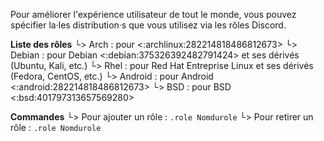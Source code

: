 
Pour améliorer l'expérience utilisateur de tout le monde, vous pouvez spécifier la·les distribution·s que vous utilisez via les rôles Discord.

**Liste des rôles**
  └> Arch : pour <:archlinux:282214818486812673>
  └> Debian : pour Debian <:debian:375326392482791424> et ses dérivés (Ubuntu, Kali, etc.)
  └> Rhel : pour Red Hat Entreprise Linux et ses dérivés (Fedora, CentOS, etc.)
  └> Android : pour Android <:android:282214818486812673>
  └> BSD : pour BSD <:bsd:401797313657569280>

**Commandes**
  └> Pour ajouter un rôle : ``.role Nomdurole``
  └> Pour retirer un rôle : ``.role Nomdurole``
